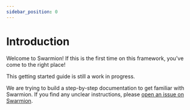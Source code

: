 ```yaml
---
sidebar_position: 0
---
```


# Introduction

Welcome to Swarmion! If this is the first time on this framework, you've come to the right place!

This getting started guide is still a work in progress.

We are trying to build a step-by-step documentation to get familiar with Swarmion. If you find any unclear instructions, please [open an issue on Swarmion](https://github.com/swarmion/swarmion/issues).
